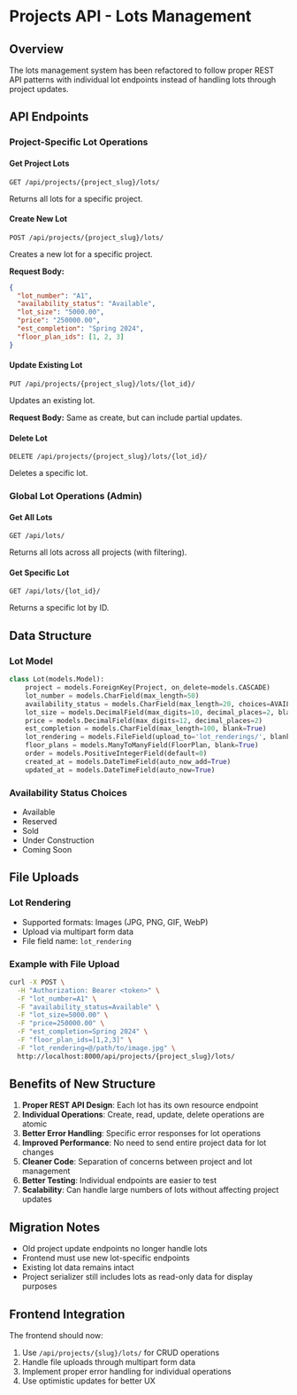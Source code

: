 # Projects API - Lots Management

## Overview

The lots management system has been refactored to follow proper REST API patterns with individual lot endpoints instead of handling lots through project updates.

## API Endpoints

### Project-Specific Lot Operations

#### Get Project Lots
```
GET /api/projects/{project_slug}/lots/
```
Returns all lots for a specific project.

#### Create New Lot
```
POST /api/projects/{project_slug}/lots/
```
Creates a new lot for a specific project.

**Request Body:**
```json
{
  "lot_number": "A1",
  "availability_status": "Available",
  "lot_size": "5000.00",
  "price": "250000.00",
  "est_completion": "Spring 2024",
  "floor_plan_ids": [1, 2, 3]
}
```

#### Update Existing Lot
```
PUT /api/projects/{project_slug}/lots/{lot_id}/
```
Updates an existing lot.

**Request Body:** Same as create, but can include partial updates.

#### Delete Lot
```
DELETE /api/projects/{project_slug}/lots/{lot_id}/
```
Deletes a specific lot.

### Global Lot Operations (Admin)

#### Get All Lots
```
GET /api/lots/
```
Returns all lots across all projects (with filtering).

#### Get Specific Lot
```
GET /api/lots/{lot_id}/
```
Returns a specific lot by ID.

## Data Structure

### Lot Model
```python
class Lot(models.Model):
    project = models.ForeignKey(Project, on_delete=models.CASCADE)
    lot_number = models.CharField(max_length=50)
    availability_status = models.CharField(max_length=20, choices=AVAILABILITY_STATUS_CHOICES)
    lot_size = models.DecimalField(max_digits=10, decimal_places=2, blank=True, null=True)
    price = models.DecimalField(max_digits=12, decimal_places=2)
    est_completion = models.CharField(max_length=100, blank=True)
    lot_rendering = models.FileField(upload_to='lot_renderings/', blank=True)
    floor_plans = models.ManyToManyField(FloorPlan, blank=True)
    order = models.PositiveIntegerField(default=0)
    created_at = models.DateTimeField(auto_now_add=True)
    updated_at = models.DateTimeField(auto_now=True)
```

### Availability Status Choices
- Available
- Reserved
- Sold
- Under Construction
- Coming Soon

## File Uploads

### Lot Rendering
- Supported formats: Images (JPG, PNG, GIF, WebP)
- Upload via multipart form data
- File field name: `lot_rendering`

### Example with File Upload
```bash
curl -X POST \
  -H "Authorization: Bearer <token>" \
  -F "lot_number=A1" \
  -F "availability_status=Available" \
  -F "lot_size=5000.00" \
  -F "price=250000.00" \
  -F "est_completion=Spring 2024" \
  -F "floor_plan_ids=[1,2,3]" \
  -F "lot_rendering=@/path/to/image.jpg" \
  http://localhost:8000/api/projects/{project_slug}/lots/
```

## Benefits of New Structure

1. **Proper REST API Design**: Each lot has its own resource endpoint
2. **Individual Operations**: Create, read, update, delete operations are atomic
3. **Better Error Handling**: Specific error responses for lot operations
4. **Improved Performance**: No need to send entire project data for lot changes
5. **Cleaner Code**: Separation of concerns between project and lot management
6. **Better Testing**: Individual endpoints are easier to test
7. **Scalability**: Can handle large numbers of lots without affecting project updates

## Migration Notes

- Old project update endpoints no longer handle lots
- Frontend must use new lot-specific endpoints
- Existing lot data remains intact
- Project serializer still includes lots as read-only data for display purposes

## Frontend Integration

The frontend should now:
1. Use `/api/projects/{slug}/lots/` for CRUD operations
2. Handle file uploads through multipart form data
3. Implement proper error handling for individual operations
4. Use optimistic updates for better UX
